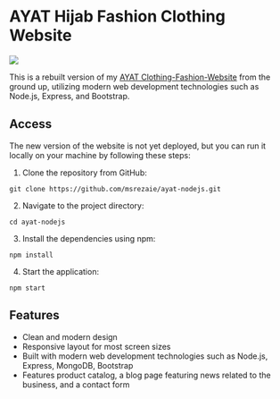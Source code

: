 # AYAT Hijab Fashion Clothing Website

<img src="https://media.giphy.com/media/TiUjJ2tq2Oy8TxDsDl/giphy.gif" />

This is a rebuilt version of my [AYAT Clothing-Fashion-Website](https://github.com/msrezaie/Clothing-Fashion-Website) from the ground up, utilizing modern web development technologies such as Node.js, Express, and Bootstrap.

## Access

The new version of the website is not yet deployed, but you can run it locally on your machine by following these steps:

1. Clone the repository from GitHub:

```
git clone https://github.com/msrezaie/ayat-nodejs.git
```

2. Navigate to the project directory:

```
cd ayat-nodejs
```

3. Install the dependencies using npm:

```
npm install
```

4. Start the application:

```
npm start
```

## Features

- Clean and modern design
- Responsive layout for most screen sizes
- Built with modern web development technologies such as Node.js, Express, MongoDB, Bootstrap
- Features product catalog, a blog page featuring news related to the business, and a contact form

